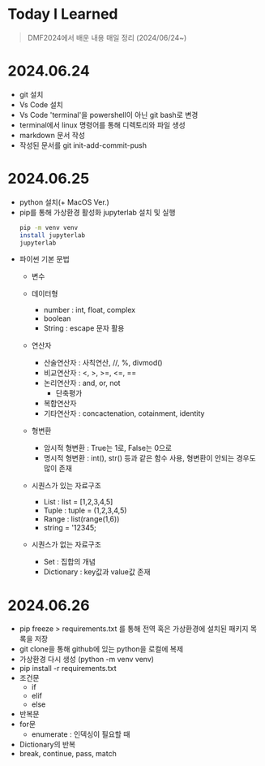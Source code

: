 # Today I Learned

> DMF2024에서 배운 내용 매일 정리 (2024/06/24~)

# 2024.06.24
- git 설치
- Vs Code 설치
- Vs Code 'terminal'을 powershell이 아닌 git bash로 변경
- terminal에서 linux 명령어를 통해 디렉토리와 파일 생성
- markdown 문서 작성
- 작성된 문서를 git init-add-commit-push

# 2024.06.25
- python 설치(+ MacOS Ver.)
- pip를 통해 가상환경 활성화 jupyterlab 설치 및 실행
    ```bash
    pip -m venv venv
    install jupyterlab
    jupyterlab
    ``` 
- 파이썬 기본 문법
    - 변수
    - 데이터형
        - number : int, float, complex 
        - boolean  
        - String : escape 문자 활용
    - 연산자
        - 산술연산자 : 사칙연산, //, %, divmod()
        - 비교연산자 : <, >, >=, <=, ==
        - 논리연산자 : and, or, not 
            - 단축평가
        - 복합연산자
        - 기타연산자 : concactenation, cotainment, identity
    - 형변환
        - 암시적 형변환 : True는 1로, False는 0으로
        - 명시적 형변환 : int(), str() 등과 같은 함수 사용, 형변환이 안되는 경우도 많이 존재

    - 시퀀스가 있는 자료구조
        - List : list = [1,2,3,4,5]
        - Tuple : tuple = (1,2,3,4,5)
        - Range : list(range(1,6))
        - string = '12345;

    - 시퀀스가 없는 자료구조
        - Set : 집합의 개념
        - Dictionary : key값과 value값 존재

# 2024.06.26
- pip freeze > requirements.txt 를 통해 전역 혹은 가상환경에 설치된 패키지 목록을 저장
- git clone을 통해 github에 있는 python을 로컬에 복제
- 가상환경 다시 생성 (python  -m venv venv)
- pip install -r requirements.txt
- 조건문
    - if 
    - elif
    - else
- 반복문
- for문
    - enumerate : 인덱싱이 필요할 때
- Dictionary의 반복
- break, continue, pass, match
